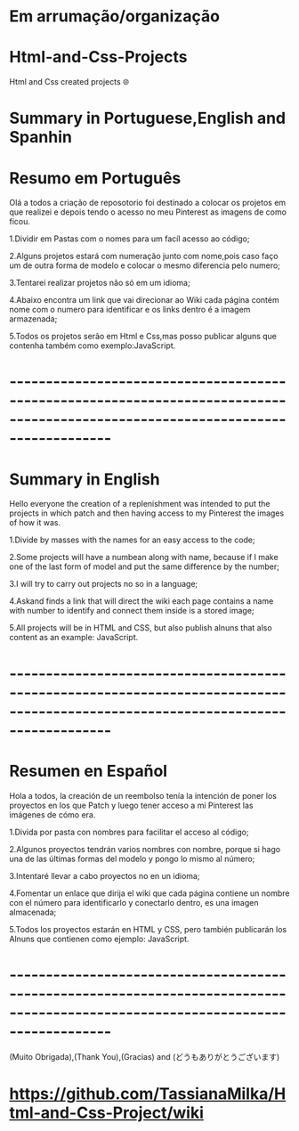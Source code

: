 
# Em arrumação/organização

# Html-and-Css-Projects
Html and Css created projects 🌐

# Summary in Portuguese,English and Spanhin

# Resumo em Português

Olá a todos a criação de reposotorio foi destinado a colocar os projetos em que realizei e depois tendo o acesso no meu Pinterest as imagens de como ficou.

1.Dividir em Pastas com o nomes para um facíl acesso ao código;

2.Alguns projetos estará com numeração junto com nome,pois caso faço um de outra forma de modelo e colocar o mesmo diferencia pelo numero;

3.Tentarei realizar projetos não só em um idioma;

4.Abaixo encontra um link que vai direcionar ao Wiki cada página contém nome com o numero para identificar e os links dentro é a imagem armazenada;

5.Todos os projetos serão em Html e Css,mas posso publicar alguns que contenha também como exemplo:JavaScript.

# --------------------------------------------------------------------------------------------------------------------------------

# Summary in English

Hello everyone the creation of a replenishment was intended to put the projects in which patch and then having access to my Pinterest the images of how it was.

1.Divide by masses with the names for an easy access to the code;

2.Some projects will have a numbean along with name, because if I make one of the last form of model and put the same difference by the number;

3.I will try to carry out projects no so in a language;

4.Askand finds a link that will direct the wiki each page contains a name with number to identify and connect them inside is a stored image;

5.All projects will be in HTML and CSS, but also publish alnuns that also content as an example: JavaScript.

# --------------------------------------------------------------------------------------------------------------------------------

# Resumen en Español

Hola a todos, la creación de un reembolso tenía la intención de poner los proyectos en los que Patch y luego tener acceso a mi Pinterest las imágenes de cómo era.

1.Divida por pasta con nombres para facilitar el acceso al código;

2.Algunos proyectos tendrán varios nombres con nombre, porque si hago una de las últimas formas del modelo y pongo lo mismo al número;

3.Intentaré llevar a cabo proyectos no en un idioma;

4.Fomentar un enlace que dirija el wiki que cada página contiene un nombre con el número para identificarlo y conectarlo dentro, es una imagen almacenada;

5.Todos los proyectos estarán en HTML y CSS, pero también publicarán los Alnuns que contienen como ejemplo: JavaScript.

# --------------------------------------------------------------------------------------------------------------------------------
(Muito Obrigada),(Thank You),(Gracias) and (どうもありがとうございます)

# https://github.com/TassianaMilka/Html-and-Css-Project/wiki
